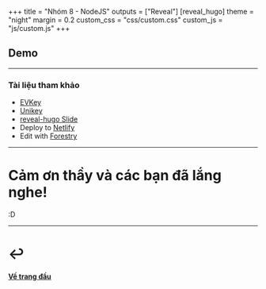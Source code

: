 +++
title = "Nhóm 8 - NodeJS"
outputs = ["Reveal"]
[reveal_hugo]
theme = "night"
margin = 0.2
custom_css = "css/custom.css"
custom_js = "js/custom.js"
+++

## Demo

---

### Tài liệu tham khảo

- [EVKey](https://github.com/lamquangminh/EVKey)
- [Unikey](#)
- [reveal-hugo Slide](https://github.com/dzello/reveal-hugo)
- Deploy to [Netlify](https://netlify.com/)
- Edit with [Forestry](https://forestry.io/)

---

# Cảm ơn thầy và các bạn đã lắng nghe!

:D

---

# ↩ 

#### [Về trang đầu](#)